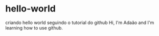 # hello-world
criando hello world seguindo o tutorial do github
Hi, I'm Adaão and I'm learning how to use github.
